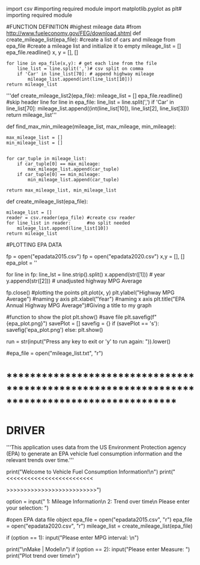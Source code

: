 import csv   #importing required module
import matplotlib.pyplot as plt# importing required module

#FUNCTION DEFINITION
#highest mileage data
#from http://www.fueleconomy.gov/FEG/download.shtml
def create_mileage_list(epa_file): 
    #create a list of cars and mileage from epa_file
    #create a mileage list and initialize it to empty
    mileage_list = []
    epa_file.readline()
    x, y = [], []
    
    for line in epa_file(x,y): # get each line from the file
        line_list = line.split(',')# csv split on comma
        if 'Car' in line_list[70]: # append highway mileage
            mileage_list.append(int(line_list[10]))
    return mileage_list
    
'''def create_mileage_list2(epa_file):
    mileage_list = []
    epa_file.readline()   #skip header line
    for line in epa_file:
        line_list = line.split(',')
        if 'Car' in line_list[70]:
            mileage_list.append((int(line_list[10]), line_list[2], line_list[3]))
    return mileage_list'''

def find_max_min_mileage(mileage_list, max_mileage, min_mileage):
    
    max_mileage_list = []
    min_mileage_list = []


    for car_tuple in mileage_list:
        if car_tuple[0] == max_mileage:
            max_mileage_list.append(car_tuple)
        if car_tuple[0] == min_mileage:
            min_mileage_list.append(car_tuple)
            
    return max_mileage_list, min_mileage_list


def create_mileage_list(epa_file):
    
    mileage_list = []
    reader = csv.reader(epa_file) #create csv reader
    for line_list in reader:      #no split needed
        mileage_list.append(line_list[10])
    return mileage_list
        
        
#PLOTTING EPA DATA         

fp = open("epadata2015.csv")
fp = open("epadata2020.csv")
x,y = [], []
epa_plot = ''

for line in fp:
    line_lst = line.strip().split()
    x.append(str([1])) # year
    y.append(str([2]))  # unadjusted highway MPG Average

fp.close()
#plotting the points
plt.plot(x, y)
plt.ylabel("Highway MPG Average")  #naming y axis
plt.xlabel("Year")         #naming x axis
plt.title("EPA Annual Highway MPG Average")#Giving a title to my graph

#function to show the plot
plt.show()
    #save file
plt.savefig(f"{epa_plot.png}")
savePlot = []
savefig = {}
if (savePlot == 's'):
    savefig('epa_plot.png')
else:
    plt.show()

run = str(input("Press any key to exit  or 'y' to run again: ")).lower()
    
#epa_file = open("mileage_list.txt", "r")

# *********************************************************************************************
# DRIVER 

'''This application uses data from the US Environment Protection agency (EPA)
to generate an EPA vehicle fuel consumption information and the relevant trends over time.'''

print("Welcome to Vehicle Fuel Consumption Information!\n")
print("<<<<<<<<<<<<<<<<<<<<<<<<<<MAIN MENU>>>>>>>>>>>>>>>>>>>>>>>>>>>")

option = input(" 1: Mileage Information\n 2: Trend over time\n Please enter your selection: ")

#open EPA data file object
epa_file = open("epadata2015.csv", "r")
epa_file = open("epadata2020.csv", "r")
mileage_list = create_mileage_list(epa_file)


if (option == 1):
        input("Please enter MPG interval: \n")

print("\nMake | Model\n")
if (option == 2):
       input("Please enter Measure: ")
print("Plot trend over time\n")

